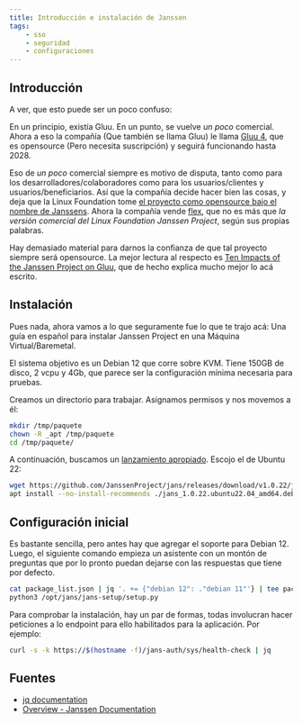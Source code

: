 ```yaml
---
title: Introducción e instalación de Janssen
tags:
    - sso
    - seguridad
    - configuraciones  
---
```


## Introducción
A ver, que esto puede ser un poco confuso:

En un principio, existía Gluu. En un punto, se vuelve *un poco* comercial. Ahora a eso la compañía (Que también se llama Gluu) le llama [Gluu 4](https://gluu.org/gluu-4/), que es opensource (Pero necesita suscripción) y seguirá funcionando hasta 2028.

Eso de *un poco* comercial siempre es motivo de disputa, tanto como para los desarrolladores/colaboradores como para los usuarios/clientes y usuarios/beneficiarios. Así que la compañía decide hacer bien las cosas, y deja que la Linux Foundation tome [el proyecto como opensource bajo el nombre de Janssens](https://www.linuxfoundation.org/press/press-release/the-janssen-project-takes-on-worlds-most-demanding-digital-trust-challenges-at-linux-foundation). Ahora la compañía vende [flex](https://gluu.org/flex/), que no es más que *la versión comercial del Linux Foundation Janssen Project*, según sus propias palabras.

Hay demasiado material para darnos la confianza de que tal proyecto siempre será opensource. La mejor lectura al respecto es [Ten Impacts of the Janssen Project on Gluu](https://gluu.org/gluu-articles/ten-impacts-of-the-janssen-project-on-gluu/), que de hecho explica mucho mejor lo acá escrito.

## Instalación
Pues nada, ahora vamos a lo que seguramente fue lo que te trajo acá: Una guía en español para instalar Janssen Project en una Máquina Virtual/Baremetal.

El sistema objetivo es un Debian 12 que corre sobre KVM. Tiene 150GB de disco, 2 vcpu y 4Gb, que parece ser la configuración mínima necesaria para pruebas.

Creamos un directorio para trabajar. Asignamos permisos y nos movemos a él:
```bash
mkdir /tmp/paquete
chown -R _apt /tmp/paquete
cd /tmp/paquete/
```
A continuación, buscamos un [lanzamiento apropiado](https://github.com/JanssenProject/jans/releases). Escojo el de Ubuntu 22:
```bash
wget https://github.com/JanssenProject/jans/releases/download/v1.0.22/jans_1.0.22.ubuntu22.04_amd64.deb
apt install --no-install-recommends ./jans_1.0.22.ubuntu22.04_amd64.deb
```

## Configuración inicial
Es bastante sencilla, pero antes hay que agregar el soporte para Debian 12. Luego, el siguiente comando empieza un asistente con un montón de preguntas que por lo pronto puedan dejarse con las respuestas que tiene por defecto.
```bash
cat package_list.json | jq '. += {"debian 12": ."debian 11"'} | tee package_list.json
python3 /opt/jans/jans-setup/setup.py
```

Para comprobar la instalación, hay un par de formas, todas involucran hacer peticiones a lo endpoint para ello habilitados para la aplicación. Por ejemplo:
```bash
curl -s -k https://$(hostname -f)/jans-auth/sys/health-check | jq
```

## Fuentes
* [jq documentation](https://devdocs.io/jq/)
* [Overview - Janssen Documentation](https://docs.jans.io/v1.0.22/admin/install/vm-install/)
